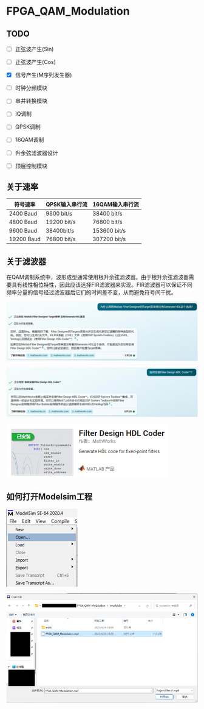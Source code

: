 # FPGA_QAM_Modulation





## TODO

- [ ] 正弦波产生(Sin)

- [ ] 正弦波产生(Cos)

- [x] 信号产生(M序列发生器)

- [ ] 时钟分频模块

- [ ] 串并转换模块

- [ ] IQ调制

- [ ] QPSK调制

- [ ] 16QAM调制

- [ ] 升余弦滤波器设计

- [ ] 顶层控制模块

  





## 关于速率

| 符号速率   | QPSK输入串行流 | 16QAM输入串行流 |
| ---------- | -------------- | --------------- |
| 2400 Baud  | 9600 bit/s     | 38400 bit/s     |
| 4800 Baud  | 19200 bit/s    | 76800 bit/s     |
| 9600 Baud  | 38400bit/s     | 153600 bit/s    |
| 19200 Baud | 76800 bit/s    | 307200 bit/s    |





## 关于滤波器

在QAM调制系统中，波形成型通常使用根升余弦滤波器。由于根升余弦滤波器需要具有线性相位特性，因此应该选择FIR滤波器来实现。FIR滤波器可以保证不同频率分量的信号经过滤波器后它们的时间差不变，从而避免符号间干扰。

![image-20230417175600305](README.assets/image-20230417175600305.png)

![image-20230417175627059](README.assets/image-20230417175627059.png)

![image-20230417180939020](README.assets/image-20230417180939020.png)





## 如何打开Modelsim工程

![image-20230426184505296](README.assets/image-20230426184505296.png)

![image-20230426184645519](README.assets/image-20230426184645519.png)
